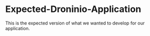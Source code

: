 # Expected-Droninio-Application
This is the expected version of what we wanted to develop for our application.
